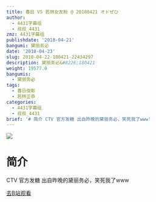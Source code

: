 ```yaml
---
title: 春日 VS 若林女友粉 @ 20180421 オドぜひ
author:
  - 4431字幕组
  - 叔叔_4431
zmz: 4431字幕组
publishdate: '2018-04-21'
bangumi: 黛丽务必
date: '2018-04-23'
slug: 2018-04-22-180421-22434297
description: 黛丽务必&#8226;180421
weight: 19577.0
bangumis:
  - 黛丽务必
tags:
  - 春日俊彰
  - 若林正恭
categories:
  - 4431字幕组
  - 叔叔_4431
brief: '# 简介 CTV 官方发糖 出自昨晚的黛丽务必，笑死我了www'
---
```

![](https://i.imgur.com/GmuMv30.png)
# 简介  
CTV
官方发糖
出自昨晚的黛丽务必，笑死我了www  

[去B站观看](https://www.bilibili.com/video/av22434297/)
 
